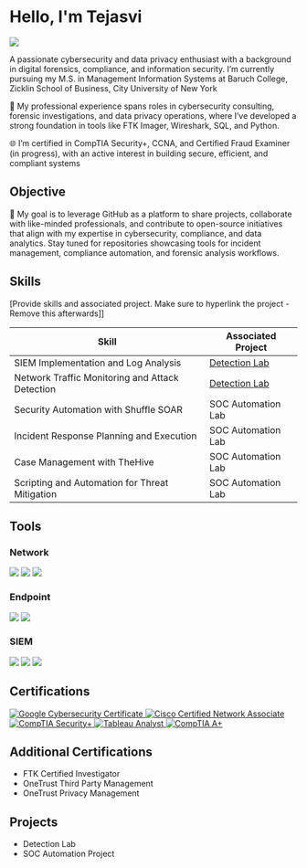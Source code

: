 # Hello, I'm Tejasvi 
<a href="https://www.linkedin.com/in/tejasvi-ahuja/"><img src="https://img.shields.io/badge/-LinkedIn-0072b1?&style=for-the-badge&logo=linkedin&logoColor=white" /></a>

A passionate cybersecurity and data privacy enthusiast with a background in digital forensics, compliance, and information security. I’m currently pursuing my M.S. in Management Information Systems at Baruch College, Zicklin School of Business, City University of New York

💼 My professional experience spans roles in cybersecurity consulting, forensic investigations, and data privacy operations, where I’ve developed a strong foundation in tools like FTK Imager, Wireshark, SQL, and Python.

🌐 I’m certified in CompTIA Security+, CCNA, and Certified Fraud Examiner (in progress), with an active interest in building secure, efficient, and compliant systems

## Objective
📌 My goal is to leverage GitHub as a platform to share projects, collaborate with like-minded professionals, and contribute to open-source initiatives that align with my expertise in cybersecurity, compliance, and data analytics. Stay tuned for repositories showcasing tools for incident management, compliance automation, and forensic analysis workflows.

## Skills
[Provide skills and associated project. Make sure to hyperlink the project - Remove this afterwards]]

| Skill                                         | Associated Project         |
|-----------------------------------------------|----------------------------|
| SIEM Implementation and Log Analysis          | <a href="https://google.com">Detection Lab</a>|
| Network Traffic Monitoring and Attack Detection | <a href="https://google.com">Detection Lab</a>|
| Security Automation with Shuffle SOAR         | SOC Automation Lab|
| Incident Response Planning and Execution      | SOC Automation Lab|
| Case Management with TheHive                  | SOC Automation Lab|
| Scripting and Automation for Threat Mitigation | SOC Automation Lab|

## Tools

### Network
<div>
    <img src="https://img.shields.io/badge/-Wireshark-1679A7?&style=for-the-badge&logo=Wireshark&logoColor=white" />
    <img src="https://img.shields.io/badge/-Suricata-EF3B2D?&style=for-the-badge&logo=Suricata&logoColor=white" />
    <img src="https://img.shields.io/badge/-Zeek-777BB4?&style=for-the-badge&logo=Zeek&logoColor=white" />
</div>

### Endpoint
<div>
    <img src="https://img.shields.io/badge/-Microsoft_Defender_for_Endpoint-00A4EF?&style=for-the-badge&logo=Microsoft&logoColor=white" />
    <img src="https://img.shields.io/badge/-Velociraptor-4B275F?&style=for-the-badge&logo=Velociraptor&logoColor=white" />
</div>

### SIEM
<div>
    <img src="https://img.shields.io/badge/-Microsoft_Sentinel-0078D4?&style=for-the-badge&logo=Microsoft&logoColor=white" />
    <img src="https://img.shields.io/badge/-Splunk-000000?&style=for-the-badge&logo=Splunk&logoColor=white" />
    <img src="https://img.shields.io/badge/-Elastic-005571?&style=for-the-badge&logo=Elastic&logoColor=white" />
</div>

## Certifications
<div>
<a href="https://www.credly.com/badges/793a4681-d064-463d-924b-e2e0a94cd696/linked_in_profile" target="_blank"> <img src="https://img.shields.io/badge/-Google%20Cybersecurity%20Certificate-34A853?&style=for-the-badge&logo=Google&logoColor=white" alt="Google Cybersecurity Certificate" /> </a> <a href="https://www.credly.com/badges/d9120e63-e2c8-4e8e-9058-b057a6751a0f/linked_in_profile" target="_blank"> <img src="https://img.shields.io/badge/-Cisco%20Certified%20Network%20Associate-1BA0D7?&style=for-the-badge&logo=Cisco&logoColor=white" alt="Cisco Certified Network Associate" /> </a> <a href="https://www.credly.com/badges/771a80e1-2054-48d8-b67e-7fbfe6b85774" target="_blank"> <img src="https://img.shields.io/badge/-CompTIA%20Security%2B-FF0000?&style=for-the-badge&logo=CompTIA&logoColor=white" alt="CompTIA Security+" /> </a> <a href="https://www.credly.com/badges/724dc78f-4ccc-48bb-8132-f391a23f3994/linked_in_profile" target="_blank"> <img src="https://img.shields.io/badge/-Tableau%20Analyst-E97627?&style=for-the-badge&logo=Tableau&logoColor=white" alt="Tableau Analyst" /> </a> <a href="https://www.credly.com/badges/4d3a1748-ba6e-4e8f-a7fb-8e4f562dd49d/linked_in_profile" target="_blank"> <img src="https://img.shields.io/badge/-CompTIA%20A%2B-4D4D4D?&style=for-the-badge&logo=CompTIA&logoColor=white" alt="CompTIA A+" /> </a> 
</div>

## Additional Certifications
- FTK Certified Investigator
- OneTrust Third Party Management
- OneTrust Privacy Management

## Projects
- Detection Lab
- SOC Automation Project
